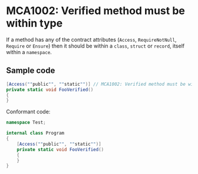 # MCA1002: Verified method must be within type

If a method has any of the contract attributes (`Access`, `RequireNotNull`, `Require` or `Ensure`) then it should be within a `class`, `struct` or `record`, itself within a `namespace`.

## Sample code

```cs
[Access(""public"", ""static"")] // MCA1002: Verified method must be within type.
private static void FooVerified()
{
}
```

Conformant code:

```cs
namespace Test;

internal class Program
{
    [Access(""public"", ""static"")]
    private static void FooVerified()
    {
    }
}
```
